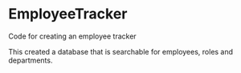 # EmployeeTracker
Code for creating an employee tracker

This created a database that is searchable for employees, roles and departments.
